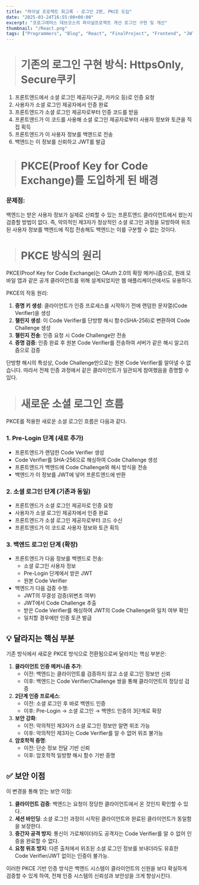 ```yaml
---
title: "파이널 프로젝트 회고록 - 로그인 2편, PKCE 도입"
date: "2025-03-24T16:55:00+00:00"
excerpt: "프로그래머스 데브코스의 파이널프로젝트 개선 로그인 구현 및 개선"
thumbnail: "/React.png"
tags: ["Programmers", "Blog", "React", "FinalProject", "Frontend", "JWT", "Login"]
---
```



> # 기존의 로그인 구현 방식: HttpsOnly, Secure쿠키

1. 프론트엔드에서 소셜 로그인 제공자(구글, 카카오 등)로 인증 요청
2. 사용자가 소셜 로그인 제공자에서 인증 완료
3. 프론트엔드가 소셜 로그인 제공자로부터 인증 코드를 받음
4. 프론트엔드가 이 코드를 사용해 소셜 로그인 제공자로부터 사용자 정보와 토큰을 직접 획득
5. 프론트엔드가 이 사용자 정보를 백엔드로 전송
6. 백엔드는 이 정보를 신뢰하고 JWT를 발급

> # PKCE(Proof Key for Code Exchange)를 도입하게 된 배경

### 문제점: 
백엔드는 받은 사용자 정보가 실제로 신뢰할 수 있는 프론트엔드 클라이언트에서 왔는지 검증할 방법이 없다. 즉, 악의적인 제3자가 정상적인 소셜 로그인 과정을 모방하여 위조된 사용자 정보를 백엔드에 직접 전송해도 백엔드는 이를 구분할 수 없는 것이다.


> # PKCE 방식의 원리

PKCE(Proof Key for Code Exchange)는 OAuth 2.0의 확장 메커니즘으로, 원래 모바일 앱과 같은 공개 클라이언트를 위해 설계되었지만 웹 애플리케이션에서도 유용하다.

PKCE의 작동 원리:

1. **증명 키 생성**: 클라이언트가 인증 프로세스를 시작하기 전에 랜덤한 문자열(Code Verifier)을 생성
2. **챌린지 생성**: 이 Code Verifier를 단방향 해시 함수(SHA-256)로 변환하여 Code Challenge 생성
3. **챌린지 전송**: 인증 요청 시 Code Challenge만 전송
4. **증명 검증**: 인증 완료 후 원본 Code Verifier를 전송하여 서버가 같은 해시 알고리즘으로 검증

단방향 해시의 특성상, Code Challenge만으로는 원본 Code Verifier를 알아낼 수 없습니다. 따라서 전체 인증 과정에서 같은 클라이언트가 일관되게 참여했음을 증명할 수 있다.

> # 새로운 소셜 로그인 흐름
PKCE를 적용한 새로운 소셜 로그인 흐름은 다음과 같다.

### 1. Pre-Login 단계 (새로 추가)

- 프론트엔드가 랜덤한 Code Verifier 생성
- Code Verifier를 SHA-256으로 해싱하여 Code Challenge 생성
- 프론트엔드가 백엔드에 Code Challenge와 해시 방식을 전송
- 백엔드가 이 정보를 JWT에 넣어 프론트엔드에 반환

### 2. 소셜 로그인 단계 (기존과 동일)

- 프론트엔드가 소셜 로그인 제공자로 인증 요청
- 사용자가 소셜 로그인 제공자에서 인증 완료
- 프론트엔드가 소셜 로그인 제공자로부터 코드 수신
- 프론트엔드가 이 코드로 사용자 정보와 토큰 획득

### 3. 백엔드 로그인 단계 (확장)

- 프론트엔드가 다음 정보를 백엔드로 전송:
    - 소셜 로그인 사용자 정보
    - Pre-Login 단계에서 받은 JWT
    - 원본 Code Verifier
- 백엔드가 다음 검증 수행:
    - JWT의 무결성 검증(위변조 여부)
    - JWT에서 Code Challenge 추출
    - 받은 Code Verifier를 해싱하여 JWT의 Code Challenge와 일치 여부 확인
    - 일치할 경우에만 인증 토큰 발급

## 💡 달라지는 핵심 부분

기존 방식에서 새로운 PKCE 방식으로 전환됨으로써 달라지는 핵심 부분은:

1. **클라이언트 인증 메커니즘 추가**:
    - 이전: 백엔드는 클라이언트를 검증하지 않고 소셜 로그인 정보만 신뢰
    - 이후: 백엔드는 Code Verifier/Challenge 쌍을 통해 클라이언트의 정당성 검증
2. **2단계 인증 프로세스**:
    - 이전: 소셜 로그인 후 바로 백엔드 인증
    - 이후: Pre-Login → 소셜 로그인 → 백엔드 인증의 3단계로 확장
3. **보안 강화**:
    - 이전: 악의적인 제3자가 소셜 로그인 정보만 알면 위조 가능
    - 이후: 악의적인 제3자는 Code Verifier를 알 수 없어 위조 불가능
4. **암호학적 증명**:
    - 이전: 단순 정보 전달 기반 신뢰
    - 이후: 암호학적 일방향 해시 함수 기반 증명

## ✅ 보안 이점

이 변경을 통해 얻는 보안 이점:

1. **클라이언트 검증**: 백엔드는 요청이 정당한 클라이언트에서 온 것인지 확인할 수 있다.
2. **세션 바인딩**: 소셜 로그인 과정이 시작된 클라이언트와 완료된 클라이언트가 동일함을 보장한다.
3. **중간자 공격 방지**: 통신이 가로채이더라도 공격자는 Code Verifier를 알 수 없어 인증을 완료할 수 없다.
4. **요청 위조 방지**: 다른 출처에서 위조된 소셜 로그인 정보를 보내더라도 유효한 Code Verifier/JWT 없이는 인증이 불가능.

이러한 PKCE 기반 인증 방식은 백엔드 시스템이 클라이언트의 신원을 보다 확실하게 검증할 수 있게 하여, 전체 인증 시스템의 신뢰성과 보안성을 크게 향상시킨다.


